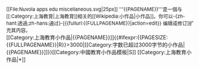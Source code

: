 <div class="notice metadata" id="stub" style="font-size: small;">
[[File:Nuvola apps edu miscellaneous.svg|25px]]&nbsp;'''{{PAGENAME}}'''是一個与[[:Category:上海教育|上海教育]]相关的[[Wikipedia:小作品|小作品]]。你可以-{zh-hant:透過;zh-hans:通过}-<span class="plainlinks">[{{fullurl:{{FULLPAGENAME}}|action=edit}} 编辑或修订]</span>扩充其内容。</div><includeonly>[[Category:上海教育小作品|{{PAGENAME}}]]{{#ifexpr:{{PAGESIZE:{{FULLPAGENAME}}|R}}>3000|[[Category:字数已超过3000字节的小作品|{{PAGENAME}}]]}}</includeonly><noinclude>[[Category:中國教育小作品模板|S]]
[[Category:上海教育小作品|*]]</noinclude>
